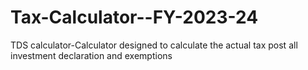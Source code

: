 # Tax-Calculator--FY-2023-24
TDS calculator-Calculator designed to calculate the actual tax post all investment declaration and exemptions
